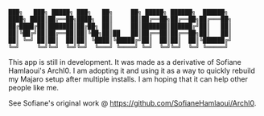 ```
███╗   ███╗ █████╗ ███╗   ██╗     ██╗ █████╗ ██████╗  ██████╗
████╗ ████║██╔══██╗████╗  ██║     ██║██╔══██╗██╔══██╗██╔═══██╗
██╔████╔██║███████║██╔██╗ ██║     ██║███████║██████╔╝██║   ██║
██║╚██╔╝██║██╔══██║██║╚██╗██║██   ██║██╔══██║██╔══██╗██║   ██║
██║ ╚═╝ ██║██║  ██║██║ ╚████║╚█████╔╝██║  ██║██║  ██║╚██████╔╝
╚═╝     ╚═╝╚═╝  ╚═╝╚═╝  ╚═══╝ ╚════╝ ╚═╝  ╚═╝╚═╝  ╚═╝ ╚═════╝
```

This app is still in development. It was made as a derivative of Sofiane Hamlaoui's ArchI0. I am adopting it and using it as a way to quickly rebuild my Majaro setup after multiple installs. I am hoping that it can help other people like me.

See Sofiane's original work @ https://github.com/SofianeHamlaoui/ArchI0.
